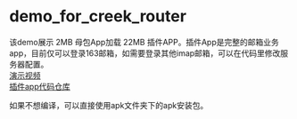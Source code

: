 # demo_for_creek_router
该demo展示 2MB 母包App加载 22MB 插件APP。插件App是完整的邮箱业务app，目前仅可以登录163邮箱，如需要登录其他imap邮箱，可以在代码里修改服务器配置。    
<a href="https://creekrouter.com/files/plugin.mp4">演示视频</a>     
<a href="https://github.com/creekrouter/CreekEmail">插件app代码仓库</a>

如果不想编译，可以直接使用apk文件夹下的apk安装包。

